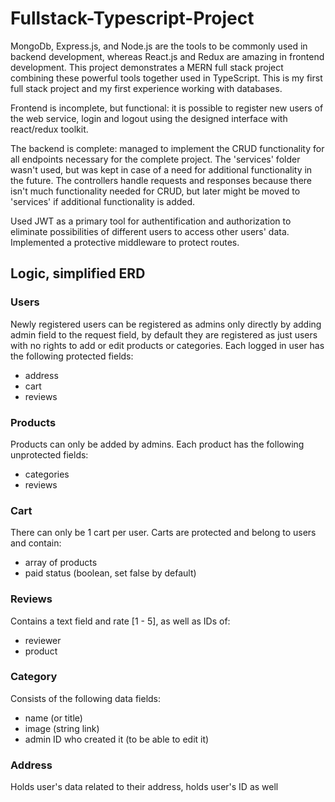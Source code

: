# Fullstack-Typescript-Project

MongoDb, Express.js, and Node.js are the tools to be commonly used in backend development, whereas React.js and Redux are amazing in frontend development. This project demonstrates a MERN full stack project combining these powerful tools together used in TypeScript. This is my first full stack project and my first experience working with databases.<br>

Frontend is incomplete, but functional: it is possible to register new users of the web service, login and logout using the designed interface with react/redux toolkit.

The backend is complete: managed to implement the CRUD functionality for all endpoints necessary for the complete project. The 'services' folder wasn't used, but was kept in case of a need for additional functionality in the future. The controllers handle requests and responses because there isn't much functionality needed for CRUD, but later might be moved to 'services' if additional functionality is added.<br>

Used JWT as a primary tool for authentification and authorization to eliminate possibilities of different users to access other users' data. Implemented a protective middleware to protect routes.

## Logic, simplified ERD
### Users
Newly registered users can be registered as admins only directly by adding admin field to the request field, by default they are registered as just users with no rights to add or edit products or categories.
Each logged in user has the following protected fields:
- address
- cart
- reviews

### Products
Products can only be added by admins.
Each product has the following unprotected fields:
- categories
- reviews

### Cart
There can only be 1 cart per user. Carts are protected and belong to users and contain:
- array of products
- paid status (boolean, set false by default)

### Reviews
Contains a text field and rate [1 - 5], as well as IDs of:
- reviewer
- product

### Category
Consists of the following data fields:
- name (or title)
- image (string link)
- admin ID who created it (to be able to edit it)

### Address
Holds user's data related to their address, holds user's ID as well
